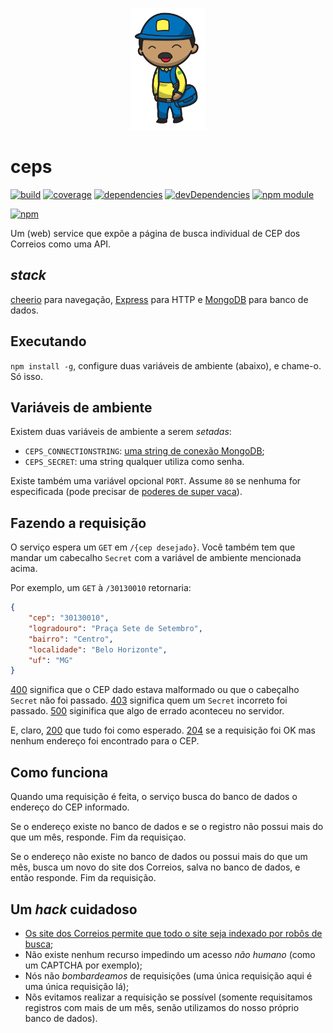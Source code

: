 <p align="center">
    <a href="#ceps">
        <img alt="logo" src="asset/logo.png">
    </a>
</p>

# ceps

[![build](https://travis-ci.org/tallesl/ceps.png)](https://travis-ci.org/tallesl/ceps)
[![coverage](https://coveralls.io/repos/tallesl/ceps/badge.png?branch=master)](https://coveralls.io/r/tallesl/ceps?branch=master)
[![dependencies](https://david-dm.org/tallesl/ceps.png)](https://david-dm.org/tallesl/ceps)
[![devDependencies](https://david-dm.org/tallesl/ceps/dev-status.png)](https://david-dm.org/tallesl/ceps#info=devDependencies)
[![npm module](https://badge.fury.io/js/ceps.png)](http://badge.fury.io/js/ceps)

[![npm](https://nodei.co/npm/ceps.png?mini=true)](https://nodei.co/npm/ceps/)

Um (web) service que expõe a página de busca individual de CEP dos Correios como uma API.

## *stack*

[cheerio](https://github.com/cheeriojs/cheerio) para navegação, [Express](http://expressjs.com) para HTTP e [MongoDB](http://mongodb.org) para banco de dados.

## Executando

`npm install -g`, configure duas variáveis de ambiente (abaixo), e chame-o.
Só isso.

## Variáveis de ambiente

Existem duas variáveis de ambiente a serem *setadas*:

* `CEPS_CONNECTIONSTRING`: [uma string de conexão MongoDB](http://docs.mongodb.org/manual/reference/connection-string/);
* `CEPS_SECRET`: uma string qualquer utiliza como senha.

Existe também uma variável opcional `PORT`. Assume `80` se nenhuma for especificada (pode precisar de [poderes de super vaca](http://pt.wikipedia.org/wiki/Superusu%C3%A1rio)).

## Fazendo a requisição

O serviço espera um `GET` em `/{cep desejado}`.
Você também tem que mandar um cabecalho `Secret` com a variável de ambiente mencionada acima.

Por exemplo, um `GET` à `/30130010` retornaria:

```json
{
    "cep": "30130010",
    "logradouro": "Praça Sete de Setembro",
    "bairro": "Centro",
    "localidade": "Belo Horizonte",
    "uf": "MG"
}
```

[400](http://pt.wikipedia.org/wiki/Lista_de_c%C3%B3digos_de_status_HTTP#400_Requisi.C3.A7.C3.A3o_inv.C3.A1lida) significa que o CEP dado estava malformado ou que o cabeçalho `Secret` não foi passado.
[403](http://pt.wikipedia.org/wiki/Lista_de_c%C3%B3digos_de_status_HTTP#403_Proibido) significa quem um `Secret` incorreto foi passado.
[500](http://pt.wikipedia.org/wiki/Lista_de_c%C3%B3digos_de_status_HTTP#500_Erro_interno_do_servidor_.28Internal_Server_Error.29) siginifica que algo de errado aconteceu no servidor.

E, claro, [200](http://pt.wikipedia.org/wiki/Lista_de_c%C3%B3digos_de_status_HTTP#200_OK) que tudo foi como esperado.
[204](http://pt.wikipedia.org/wiki/Lista_de_c%C3%B3digos_de_status_HTTP#204_Nenhum_conte.C3.BAdo) se a requisição foi OK mas nenhum endereço foi encontrado para o CEP.

## Como funciona

Quando uma requisição é feita, o serviço busca do banco de dados o endereço do CEP informado.

Se o endereço existe no banco de dados e se o registro não possui mais do que um mês, responde.
Fim da requisiçao.

Se o endereço não existe no banco de dados ou possui mais do que um mês, busca um novo do site dos Correios, salva no banco de dados, e então responde.
Fim da requisição.

## Um *hack* cuidadoso

* [Os site dos Correios permite que todo o site seja indexado por robôs de busca](http://correios.com.br/robots.txt);
* Não existe nenhum recurso impedindo um acesso *não humano* (como um CAPTCHA por exemplo);
* Nós não *bombardeamos* de requisições (uma única requisição aqui é uma única requisição lá);
* Nõs evitamos realizar a requisição se possível (somente requisitamos registros com mais de um mês, senão utilizamos do nosso próprio banco de dados).

